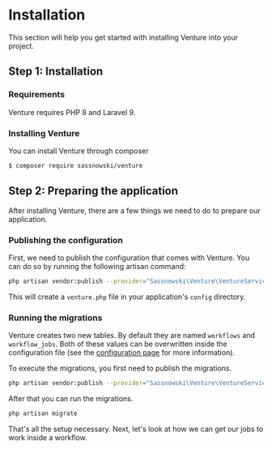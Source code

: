 # Installation

This section will help you get started with installing Venture into your project.

## Step 1: Installation

### Requirements

Venture requires PHP 8 and Laravel 9.

### Installing Venture

You can install Venture through composer

```bash
$ composer require sassnowski/venture
```

## Step 2: Preparing the application

After installing Venture, there are a few things we need to do to prepare our application.

### Publishing the configuration

First, we need to publish the configuration that comes with Venture. You can do so by running the following artisan command:

```bash
php artisan vendor:publish --provider="Sassnowski\Venture\VentureServiceProvider" --tag=config
```

This will create a `venture.php` file in your application's `config` directory.

### Running the migrations

Venture creates two new tables. By default they are named `workflows` and `workflow_jobs`. Both of these values can be overwritten inside the configuration file (see the [configuration page](/configuration/table-names) for more information).

To execute the migrations, you first need to publish the migrations.

```bash
php artisan vendor:publish --provider="Sassnowski\Venture\VentureServiceProvider" --tag="migrations"
```

After that you can run the migrations.

```bash
php artisan migrate
```

That's all the setup necessary. Next, let's look at how we can get our jobs to work inside a workflow.
